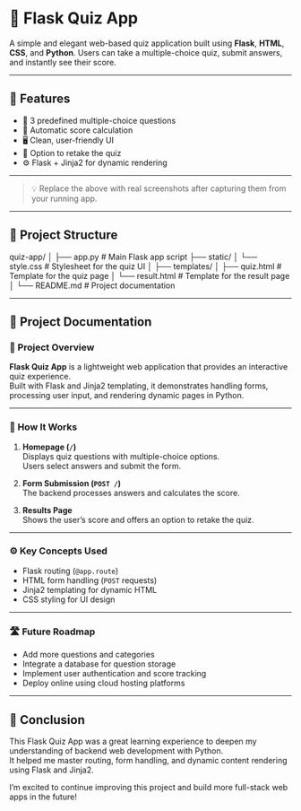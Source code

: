# 🧠 Flask Quiz App

A simple and elegant web-based quiz application built using **Flask**, **HTML**, **CSS**, and **Python**. Users can take a multiple-choice quiz, submit answers, and instantly see their score.

---

## 🚀 Features

- 🎯 3 predefined multiple-choice questions
- 🧮 Automatic score calculation
- 🖥️ Clean, user-friendly UI
- 🔁 Option to retake the quiz
- ⚙️ Flask + Jinja2 for dynamic rendering

---

> 💡 Replace the above with real screenshots after capturing them from your running app.

---

## 📁 Project Structure

quiz-app/
│
├── app.py                  # Main Flask app script
├── static/
│   └── style.css           # Stylesheet for the quiz UI
│
├── templates/
│   ├── quiz.html           # Template for the quiz page
│   └── result.html         # Template for the result page
│
└── README.md               # Project documentation

---

## 📘 Project Documentation

### 📌 Project Overview

**Flask Quiz App** is a lightweight web application that provides an interactive quiz experience.  
Built with Flask and Jinja2 templating, it demonstrates handling forms, processing user input, and rendering dynamic pages in Python.

---

### 🔧 How It Works

1. **Homepage (`/`)**  
   Displays quiz questions with multiple-choice options.  
   Users select answers and submit the form.

2. **Form Submission (`POST /`)**  
   The backend processes answers and calculates the score.

3. **Results Page**  
   Shows the user’s score and offers an option to retake the quiz.

---

### ⚙️ Key Concepts Used

- Flask routing (`@app.route`)  
- HTML form handling (`POST` requests)  
- Jinja2 templating for dynamic HTML  
- CSS styling for UI design  

---

### 🛣️ Future Roadmap

- Add more questions and categories  
- Integrate a database for question storage  
- Implement user authentication and score tracking  
- Deploy online using cloud hosting platforms  

---

## 🎯 Conclusion

This Flask Quiz App was a great learning experience to deepen my understanding of backend web development with Python.  
It helped me master routing, form handling, and dynamic content rendering using Flask and Jinja2.  

I’m excited to continue improving this project and build more full-stack web apps in the future!
